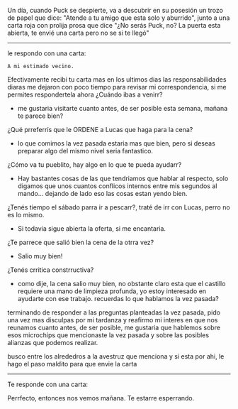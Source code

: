 
Un día, cuando Puck se despierte, va a descubrir en su posesión un trozo de papel que dice: "Atende a tu amigo que esta solo y aburrido", junto a una carta roja con prolija prosa que dice "¿No serás Puck, no? La puerta esta abierta, te envié una carta pero no se si te llegó"

---
le respondo con una carta:

	A mi estimado vecino.
Efectivamente recibi tu carta mas en los ultimos dias las responsabilidades diaras me dejaron con poco tiempo para revisar mi correspondencia, si me permites respondertela ahora
¿Cuándo ibas a venirr?
- me gustaria visitarte cuanto antes, de ser posible esta semana, mañana te parece bien? 

¿Qué prreferrís que le ORDENE a Lucas que haga para la cena?
- lo que comimos la vez pasada estaria mas que bien, pero si deseas preparar algo del mismo nivel seria fantastico. 

¿Cómo va tu pueblito, hay algo en lo que te pueda ayudarr?
- Hay bastantes cosas de las que tendriamos que hablar al respecto, solo digamos que unos cuantos conflicos internos entre mis segundos al mando... dejando de lado eso  las cosas estan yendo bien. 

¿Tenés tiempo el sábado parra ir a pescarr?, traté de irr con Lucas, perro no es lo mismo.
- Si todavia sigue abierta la oferta, si me encantaria. 

¿Te parrece que salió bien la cena de la otrra vez?
- Salio muy bien! 

¿Tenés crritica constrructiva?
- como dije, la cena salio muy bien, no obstante claro esta que el castillo requiere una mano de limpieza profunda, yo estoy interesado en ayudarte con ese trabajo. recuerdas lo que hablamos la vez pasada? 


terminando de responder a las preguntas planteadas la vez pasada, pido una vez mas disculpas por mi tardanza y reafirmo mi interes en que nos reunamos cuanto antes, de ser posible, me gustaria que hablemos sobre esos microchips que mencionaste la vez pasada y sobre las posibles alianzas que podemos realizar.

busco entre los alrededros a la avestruz que menciona y si esta por ahi, le hago el paso maldito para que envie la carta

---

Te responde con una carta:

Perrfecto, entonces nos vemos mañana.
Te estarre esperrando.

